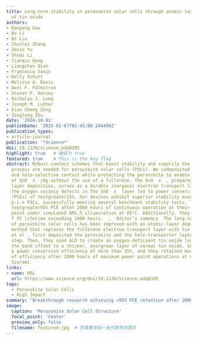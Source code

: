 ```yaml
---
title: Long-term stability in perovskite solar cells through atomic layer deposition
  of tin oxide
authors:
- Danpeng Gao
- Bo Li
- Qi Liu
- Chunlei Zhang
- Zexin Yu
- Shuai Li
- Jianqiu Gong
- Liangchen Qian
- Francesco Vanin
- Kelly Schutt
- Melissa A. Davis
- Axel F. Palmstrom
- Steven P. Harvey
- Nicholas J. Long
- Joseph M. Luther
- Xiao Cheng Zeng
- Zonglong Zhu
date: '2024-10-01'
publishDate: '2025-02-07T02:45:00.244490Z'
publication_types:
- article-journal
publication: '*Science*'
doi: 10.1126/science.adq8385
highlight: true   # 确保为 true
featured: true    # This is the key flag
abstract: Robust contact schemes that boost stability and simplify the production
  process are needed for perovskite solar cells (PSCs). We codeposited perovskite
  and hole-selective contact while protecting the perovskite to enable deposition
  of SnO  x  /Ag without the use of a fullerene. The SnO  x  , prepared through atomic
  layer deposition, serves as a durable inorganic electron transport layer. Tailoring
  the oxygen vacancy defects in the SnO  x  layer led to power conversion efficiencies
  (PCEs) of textgreater25%. Our devices exhibit superior stability over conventional
  p-i-n PSCs, successfully meeting several benchmark stability tests. They retained
  textgreater95% PCE after 2000 hours of continuous operation at their maximum power
  point under simulated AM1.5 illumination at 65°C. Additionally, they boast a certified
  T 97 lifetime exceeding 1000 hours.  ,  Editor’s summary  The long-term stability
  of perovskite solar cells has been improved with an atomic-layer deposition (ALD)
  method that replaces the fullerene electron transport layer with tin oxide. Gao
  et al . first deposited the perovskite and the hole-transporter layer in a single
  step. Then, they used ALD to create an oxygen-deficient tin oxide layer to reduce
  the band offset to a thicker, overgrown layer of normal tin oxide. Solar cells had
  a power conversion efficiency of more than 25%, and they retained more than 95%
  of efficiency after 2000 hours of maximum power point operations at 65°C. —Phil
  Szuromi
links:
- name: URL
  url: https://www.science.org/doi/10.1126/science.adq8385
tags:
  - Perovskite Solar Cells
  - High Impact
summary: "Breakthrough research achieving >95% PCE retention after 2000 hours in perovskite solar cells through innovative ALD-SnOx technique"
image:
  caption: 'Perovskite Solar Cell Structure'
  focal_point: 'Center'
  preview_only: false
  filename: featured.jpg  # 您需要添加一张代表性的图片
---
```

